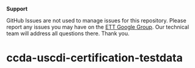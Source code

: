 **Support**

GitHub Issues are not used to manage issues for this repository. Please report any issues you may have on the [ETT Google Group](https://groups.google.com/g/edge-test-tool). Our technical team will address all questions there. Thank you.

# ccda-uscdi-certification-testdata
